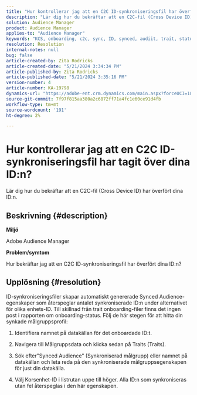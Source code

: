 ```yaml
---
title: "Hur kontrollerar jag att en C2C ID-synkroniseringsfil har överfört dina ID:n?"
description: "Lär dig hur du bekräftar att en C2C-fil (Cross Device ID) har överfört dina ID:n."
solution: Audience Manager
product: Audience Manager
applies-to: "Audience Manager"
keywords: "KCS, onboarding, c2c, sync, ID, synced, audiit, trait, status, report"
resolution: Resolution
internal-notes: null
bug: false
article-created-by: Zita Rodricks
article-created-date: "5/21/2024 3:34:34 PM"
article-published-by: Zita Rodricks
article-published-date: "5/21/2024 3:35:16 PM"
version-number: 4
article-number: KA-19798
dynamics-url: "https://adobe-ent.crm.dynamics.com/main.aspx?forceUCI=1&pagetype=entityrecord&etn=knowledgearticle&id=cc0f639a-8717-ef11-9f89-6045bd06eea5"
source-git-commit: 7f97f815aa380a2c6872ff71a4fc1e60ce91d4fb
workflow-type: tm+mt
source-wordcount: '191'
ht-degree: 2%

---
```


# Hur kontrollerar jag att en C2C ID-synkroniseringsfil har tagit över dina ID:n?


Lär dig hur du bekräftar att en C2C-fil (Cross Device ID) har överfört dina ID:n.

## Beskrivning {#description}


<b>Miljö</b>

Adobe Audience Manager

<b>Problem/symtom</b>

Hur bekräftar jag att en C2C ID-synkroniseringsfil har överfört dina ID:n?




## Upplösning {#resolution}


ID-synkroniseringsfiler skapar automatiskt genererade Synced Audience-egenskaper som återspeglar antalet synkroniserade ID:n under alternativet för olika enhets-ID. Till skillnad från trait onboarding-filer finns det ingen post i rapporten om onboarding-status. Följ de här stegen för att hitta din synkade målgruppsprofil:

1) Identifiera namnet på datakällan för det onboardade ID:t.

2) Navigera till Målgruppsdata och klicka sedan på Traits (Traits).

3) Sök efter&quot;Synced Audience&quot; (Synkroniserad målgrupp) eller namnet på datakällan och leta reda på den synkroniserade målgruppsegenskapen för just din datakälla.

4) Välj Korsenhet-ID i listrutan uppe till höger. Alla ID:n som synkroniseras utan fel återspeglas i den här egenskapen.
